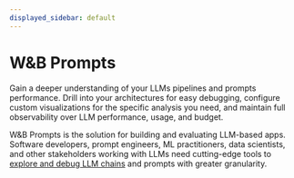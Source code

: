```yaml
---
displayed_sidebar: default
---
```


# W&B Prompts
Gain a deeper understanding of your LLMs pipelines and prompts performance. Drill into your architectures for easy debugging, configure custom visualizations for the specific analysis you need, and maintain full observability over LLM performance, usage, and budget.


W&B Prompts is the solution for building and evaluating LLM-based apps. Software developers, prompt engineers, ML practitioners, data scientists, and other stakeholders working with LLMs need cutting-edge tools to [explore and debug LLM chains](./prompts/intro.md) and prompts with greater granularity.